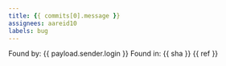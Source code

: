 ```yaml
---
title: {{ commits[0].message }} 
assignees: aareid10
labels: bug
---
```


Found by: {{ payload.sender.login }}
Found in: {{ sha }} {{ ref }}
